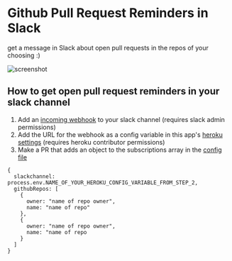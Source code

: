 # Github Pull Request Reminders in Slack
get a message in Slack about open pull requests in the repos of your choosing :)

![screenshot](https://user-images.githubusercontent.com/8402278/43326382-b66895da-9186-11e8-8714-28444cb69c6b.png)

## How to get open pull request reminders in your slack channel
1. Add an [incoming webhook](https://api.slack.com/incoming-webhooks) to your slack channel (requires slack admin permissions)
2. Add the URL for the webhook as a config variable in this app's [heroku settings](https://dashboard.heroku.com/apps/github-pr-slack-reminders/settings) (requires heroku contributor permissions)  
3. Make a PR that adds an object to the subscriptions array in the [config file](https://github.com/msolomonTMG/github-pr-slack-reminders/blob/master/config/index.js)  

```
{
  slackchannel: process.env.NAME_OF_YOUR_HEROKU_CONFIG_VARIABLE_FROM_STEP_2,
  githubRepos: [
    {
      owner: "name of repo owner",
      name: "name of repo"
    },
    {
      owner: "name of repo owner",
      name: "name of repo
    }
  ]
}
```
